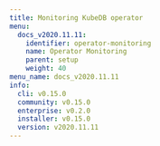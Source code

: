 ```yaml
---
title: Monitoring KubeDB operator
menu:
  docs_v2020.11.11:
    identifier: operator-monitoring
    name: Operator Monitoring
    parent: setup
    weight: 40
menu_name: docs_v2020.11.11
info:
  cli: v0.15.0
  community: v0.15.0
  enterprise: v0.2.0
  installer: v0.15.0
  version: v2020.11.11
---
```


